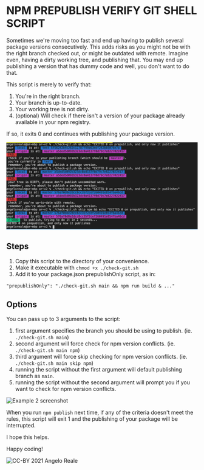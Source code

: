 # NPM PREPUBLISH VERIFY GIT SHELL SCRIPT

Sometimes we're moving too fast and end up having to publish several package versions consecutively. This adds risks as you might not be with the right branch checked out, or might be outdated with remote. Imagine even, having a dirty working tree, and publishing that. You may end up publishing a version that has dummy code and well, you don't want to do that.

This script is merely to verify that:
1. You're in the right branch.
2. Your branch is up-to-date.
3. Your working tree is not dirty.
4. (optional) Will check if there isn't a version of your package already available in your npm registry.

If so, it exits 0 and continues with publishing your package version.

![Example screenshot](https://github.com/angeloreale/npm-prepublish-verify-git/blob/master/screenshot.png?raw=true)
## Steps

1. Copy this script to the directory of your convenience.
2. Make it executable with `chmod +x ./check-git.sh`
3. Add it to your package.json prepublishOnly script, as in:
```
"prepublishOnly": "./check-git.sh main && npm run build & ..."
````

## Options

You can pass up to 3 arguments to the script:

1. first argument specifies the branch you should be using to publish. (ie. `./check-git.sh main`)
2. second argument will force check for npm version conflicts. (ie. `./check-git.sh main npm`)
3. third argument will force skip checking for npm version conflicts. (ie. `./check-git.sh main skip npm`)
4. running the script without the first argument will default publishing branch as `main`.
5. running the script without the second argument will prompt you if you want to check for npm version conflicts.

![Example 2 screenshot](https://github.com/angeloreale/npm-prepublish-verify-git/blob/master/screenshot-2.png?raw=true)

When you run `npm publish` next time, if any of the criteria doesn't meet the rules, this script will exit 1 and the publishing of your package will be interrupted.

I hope this helps.

Happy coding!

![CC-BY](https://licensebuttons.net/l/by/4.0/80x15.png)
2021 Angelo Reale

